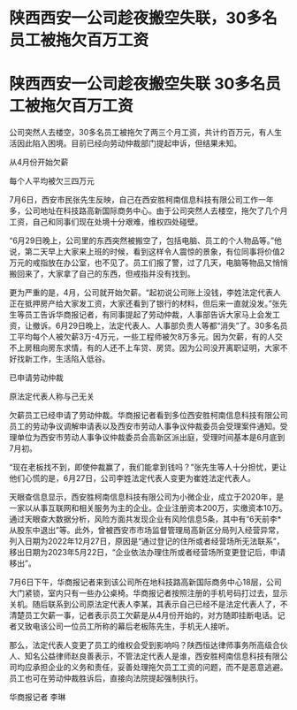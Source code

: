 # 陕西西安一公司趁夜搬空失联，30多名员工被拖欠百万工资

# 陕西西安一公司趁夜搬空失联 30多名员工被拖欠百万工资

公司突然人去楼空，30多名员工被拖欠了两三个月工资，共计约百万元，有人生活因此陷入困境。目前已经向劳动仲裁部门提起申诉，但结果未知。

从4月份开始欠薪

每个人平均被欠三四万元

7月6日，西安市民张先生反映，自己在西安胜柯南信息科技有限公司工作一年多，公司地址在科技路高新国际商务中心。由于公司突然人去楼空，拖欠了几个月工资，自己和同事们现在处境十分艰难，维权四处碰壁。

“6月29日晚上，公司里的东西突然被搬空了，包括电脑、员工的个人物品等。”他说，第二天早上大家来上班的时候，看到这样令人震惊的景象，有位同事将价值2万元的戒指放在办公室，也不见了。员工们报了警，过了几天，电脑等物品又悄悄搬回来了，大家拿了自己的东西，但戒指并没有找到。

更为严重的是，4月，公司就开始欠薪。“起初说公司账上没钱，李姓法定代表人正在抵押房产给大家发工资，大家还看到了银行的材料，但后来一直就没发。”张先生等员工告诉华商报记者，有同事提起了劳动仲裁，人事部告诉大家马上会发工资，让撤诉。6月29日晚上，法定代表人、人事部负责人等都“消失”了。30多名员工平均每个人被欠薪3万-4万元，一些工程师被欠8万多元。因为欠薪，有的人交不上房租向房东求情，有的人还不上车贷、房贷。因为公司没开离职证明，大家不好找新工作，生活陷入低谷。

已申请劳动仲裁

原法定代表人称与己无关

欠薪员工已经申请了劳动仲裁。华商报记者看到多位西安胜柯南信息科技有限公司员工的劳动争议调解申请表以及西安市劳动人事争议仲裁委员会受理案件通知。受理单位为西安市劳动人事争议仲裁委员会高新区派出庭，受理时间基本是6月底到7月初。

“现在老板找不到，即使仲裁赢了，我们能拿到钱吗？”张先生等人十分担忧，更让他们心慌的是，6月27日，公司李姓法定代表人变更为崔姓法定代表人。

天眼查信息显示，西安胜柯南信息科技有限公司为小微企业，成立于2020年，是一家以从事互联网和相关服务为主的企业。企业注册资本200万，实缴资本10万。通过天眼查大数据分析，风险方面共发现企业有风险信息5条，其中有“6天前李*从股东中退出”等。此外，曾被西安市市场监督管理局高新区分局列入经营异常，列入日期为2022年12月27日，原因是“通过登记的住所或者经营场所无法联系”，移出日期为2023年5月22日，“企业依法办理住所或者经营场所变更登记后，申请移出”。

7月6日下午，华商报记者来到该公司所在地科技路高新国际商务中心18层，公司大门紧锁，室内只有一些办公桌椅。华商报记者按照注册的手机号码打过去，显示关机。随后联系到公司原法定代表人李某，其表示自己已经不是法定代表人了，不清楚员工欠薪一事，记者表示员工欠薪是从4月份开始的，对方随即挂断电话。记者又致电该公司一位员工所称的幕后老板陈先生，手机无人接听。

那么，法定代表人变更了员工的维权会受到影响吗？陕西恒达律师事务所高级合伙人、知名公益律师赵良善表示，不管法定代表人是谁，西安胜柯南信息科技有限公司均应承担企业的义务和责任，妥善处理拖欠员工工资的问题，而不是恶意逃避。员工也可在劳动仲裁胜诉后，直接向法院提起强制执行。

华商报记者 李琳

